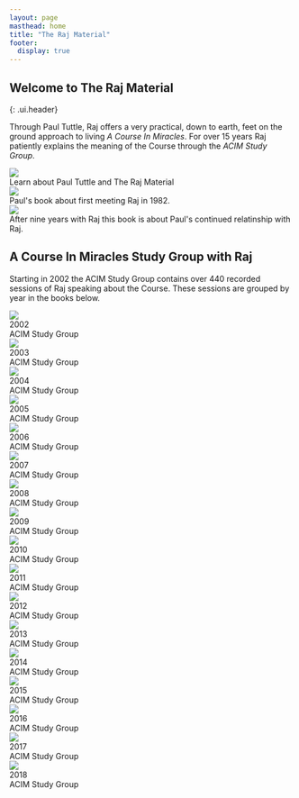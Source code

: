 ```yaml
---
layout: page
masthead: home
title: "The Raj Material"
footer:
  display: true
---
```


## Welcome to The Raj Material
{: .ui.header}

Through Paul Tuttle, Raj offers a very practical, down to earth, feet on the ground approach to living *A Course In Miracles*. For over 15 years Raj patiently explains the meaning of the Course through the *ACIM Study Group*.

<div id="page-contents" class="ui three cards">
  <div class="card">
    <a href="#" data-book="acq" class="toc-modal-open image">
      <img src="/public/img/raj/acq-big.jpg">
    </a>
    <div class="content">
      <div class="description">
        Learn about Paul Tuttle and The Raj Material
      </div>
    </div>
  </div>
  <div class="card">
    <a href="#" data-book="yaa" class="toc-modal-open image">
      <img src="/public/img/raj/yaa-big.jpg">
    </a>
    <div class="content">
      <div class="description">
        Paul's book about first meeting Raj in 1982. 
      </div>
    </div>
  </div>
  <div class="card">
    <a href="#" data-book="grad" class="toc-modal-open image">
      <img src="/public/img/raj/grad-big.jpg">
    </a>
    <div class="content">
      <div class="description">
        After nine years with Raj this book is about Paul's continued relatinship with Raj.
      </div>
    </div>
  </div>
</div>
<h2 class="ui header">A Course In Miracles Study Group with Raj</h2>
<p>
  Starting in 2002 the ACIM Study Group contains over 440 recorded sessions of Raj speaking about the Course. These sessions are grouped by year in the books below.
</p>
<div id="page-contents2" class="ui three cards">
  <div class="card">
    <a href="#" data-book="sg2002" class="toc-modal-open image">
      <img src="/public/img/raj/sg2002-big.jpg">
    </a>
    <div class="content">
      <div class="header">2002</div>
      <div class="description">
        ACIM Study Group
      </div>
    </div>
  </div>
  <div class="card">
    <a href="#" data-book="sg2003" class="toc-modal-open image">
      <img src="/public/img/raj/sg2003-big.jpg">
    </a>
    <div class="content">
      <div class="header">2003</div>
      <div class="description">
        ACIM Study Group
      </div>
    </div>
  </div>
  <div class="card">
    <a href="#" data-book="sg2004" class="toc-modal-open image">
      <img src="/public/img/raj/sg2004-big.jpg">
    </a>
    <div class="content">
      <div class="header">2004</div>
      <div class="description">
        ACIM Study Group
      </div>
    </div>
  </div>
  <div class="card">
    <a href="#" data-book="sg2005" class="toc-modal-open image">
      <img src="/public/img/raj/sg2005-big.jpg">
    </a>
    <div class="content">
      <div class="header">2005</div>
      <div class="description">
        ACIM Study Group
      </div>
    </div>
  </div>
  <div class="card">
    <a href="#" data-book="sg2006" class="toc-modal-open image">
      <img src="/public/img/raj/sg2006-big.jpg">
    </a>
    <div class="content">
      <div class="header">2006</div>
      <div class="description">
        ACIM Study Group
      </div>
    </div>
  </div>
  <div class="card">
    <a href="#" data-book="sg2007" class="toc-modal-open image">
      <img src="/public/img/raj/sg2007-big.jpg">
    </a>
    <div class="content">
      <div class="header">2007</div>
      <div class="description">
        ACIM Study Group
      </div>
    </div>
  </div>
  <div class="card">
    <a href="#" data-book="sg2008" class="toc-modal-open image">
      <img src="/public/img/raj/sg2008-big.jpg">
    </a>
    <div class="content">
      <div class="header">2008</div>
      <div class="description">
        ACIM Study Group
      </div>
    </div>
  </div>
  <div class="card">
    <a href="#" data-book="sg2009" class="toc-modal-open image">
      <img src="/public/img/raj/sg2009-big.jpg">
    </a>
    <div class="content">
      <div class="header">2009</div>
      <div class="description">
        ACIM Study Group
      </div>
    </div>
  </div>
  <div class="card">
    <a href="#" data-book="sg2010" class="toc-modal-open image">
      <img src="/public/img/raj/sg2010-big.jpg">
    </a>
    <div class="content">
      <div class="header">2010</div>
      <div class="description">
        ACIM Study Group
      </div>
    </div>
  </div>
  <div class="card">
    <a href="#" data-book="sg2011" class="toc-modal-open image">
      <img src="/public/img/raj/sg2011-big.jpg">
    </a>
    <div class="content">
      <div class="header">2011</div>
      <div class="description">
        ACIM Study Group
      </div>
    </div>
  </div>
  <div class="card">
    <a href="#" data-book="sg2012" class="toc-modal-open image">
      <img src="/public/img/raj/sg2012-big.jpg">
    </a>
    <div class="content">
      <div class="header">2012</div>
      <div class="description">
        ACIM Study Group
      </div>
    </div>
  </div>
  <div class="card">
    <a href="#" data-book="sg2013" class="toc-modal-open image">
      <img src="/public/img/raj/sg2013-big.jpg">
    </a>
    <div class="content">
      <div class="header">2013</div>
      <div class="description">
        ACIM Study Group
      </div>
    </div>
  </div>
  <div class="card">
    <a href="#" data-book="sg2014" class="toc-modal-open image">
      <img src="/public/img/raj/sg2014-big.jpg">
    </a>
    <div class="content">
      <div class="header">2014</div>
      <div class="description">
        ACIM Study Group
      </div>
    </div>
  </div>
  <div class="card">
    <a href="#" data-book="sg2015" class="toc-modal-open image">
      <img src="/public/img/raj/sg2015-big.jpg">
    </a>
    <div class="content">
      <div class="header">2015</div>
      <div class="description">
        ACIM Study Group
      </div>
    </div>
  </div>
  <div class="card">
    <a href="#" data-book="sg2016" class="toc-modal-open image">
      <img src="/public/img/raj/sg2016-big.jpg">
    </a>
    <div class="content">
      <div class="header">2016</div>
      <div class="description">
        ACIM Study Group
      </div>
    </div>
  </div>
  <div class="card">
    <a href="#" data-book="sg2017" class="toc-modal-open image">
      <img src="/public/img/raj/sg2017-big.jpg">
    </a>
    <div class="content">
      <div class="header">2017</div>
      <div class="description">
        ACIM Study Group
      </div>
    </div>
  </div>
  <div class="card">
    <a href="#" data-book="sg2018" class="toc-modal-open image">
      <img src="/public/img/raj/sg2018-big.jpg">
    </a>
    <div class="content">
      <div class="header">2018</div>
      <div class="description">
        ACIM Study Group
      </div>
    </div>
  </div>
</div>
